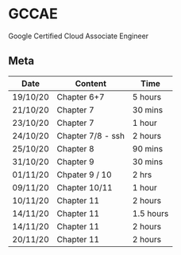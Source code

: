 # GCCAE
Google Certified Cloud Associate Engineer

## Meta
| Date | Content | Time |
| --- | --- | ---|
| 19/10/20 | Chapter 6+7 | 5 hours |
| 21/10/20 | Chapter 7 | 30 mins |
| 23/10/20 | Chapter 7 | 1 hour |
| 24/10/20 | Chapter 7/8 - ssh | 2 hours |
| 25/10/20 | Chapter 8 | 90 mins |
| 31/10/20 | Chapter 9 | 30 mins |
| 01/11/20 | Chpater 9 / 10 | 2 hrs |
| 09/11/20 | Chapter 10/11 | 1 hour  |
| 10/11/20 | Chapter 11 | 2 hours  |
| 14/11/20 | Chapter 11 | 1.5 hours  |
| 14/11/20 | Chapter 11 | 2 hours  |
| 20/11/20 | Chapter 11 | 2 hours |